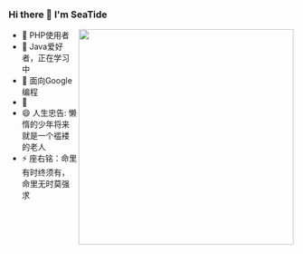 ### Hi there 👋 I'm SeaTide

<img align='right' src="https://github-readme-stats.vercel.app/api?username=SeaTide0103&show_icons=true&theme=cobalt" width="380">

- 🔭 PHP使用者
- 🌱 Java爱好者，正在学习中
- 👯 面向Google编程
- 🤔 
- 😄 人生忠告: 懒惰的少年将来就是一个褴褛的老人
- ⚡ 座右铭：命里有时终须有，命里无时莫强求


<!--
![SeaTide's GitHub stats](https://github-readme-stats.vercel.app/api?username=SeaTide0103&show_icons=true&theme=cobalt)  
[![Top Langs](https://github-readme-stats.vercel.app/api/top-langs/?username=SeaTide0103&layout=compact)](https://github.com/anuraghazra/github-readme-stats)
!-->

<!--
**Maskhe/Maskhe** is a ✨ _special_ ✨ repository because its `README.md` (this file) appears on your GitHub profile.

Here are some ideas to get you started:

- 🔭 I’m currently working on ...
- 🌱 I’m currently learning ...
-  I’m looking to collaborate on ...
- 🤔 I’m looking for help with ...
- 💬 Ask me about ...
- 📫 How to reach me: ...
- 😄 Pronouns: ...
- ⚡ Fun fact: ...
-->
